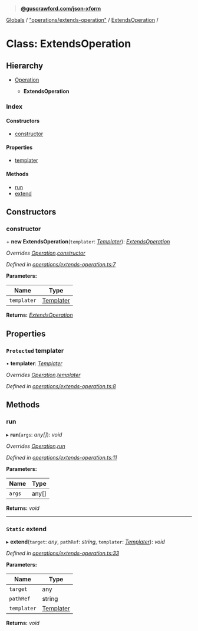 > **[@guscrawford.com/json-xform](../README.md)**

[Globals](../globals.md) / ["operations/extends-operation"](../modules/_operations_extends_operation_.md) / [ExtendsOperation](_operations_extends_operation_.extendsoperation.md) /

# Class: ExtendsOperation

## Hierarchy

* [Operation](_operations_operation_.operation.md)

  * **ExtendsOperation**

### Index

#### Constructors

* [constructor](_operations_extends_operation_.extendsoperation.md#constructor)

#### Properties

* [templater](_operations_extends_operation_.extendsoperation.md#protected-templater)

#### Methods

* [run](_operations_extends_operation_.extendsoperation.md#run)
* [extend](_operations_extends_operation_.extendsoperation.md#static-extend)

## Constructors

###  constructor

\+ **new ExtendsOperation**(`templater`: *[Templater](_templater_templater_.templater.md)*): *[ExtendsOperation](_operations_extends_operation_.extendsoperation.md)*

*Overrides [Operation](_operations_operation_.operation.md).[constructor](_operations_operation_.operation.md#constructor)*

*Defined in [operations/extends-operation.ts:7](https://github.com/guscrawford-com/json-xform/blob/344182c/src/operations/extends-operation.ts#L7)*

**Parameters:**

Name | Type |
------ | ------ |
`templater` | [Templater](_templater_templater_.templater.md) |

**Returns:** *[ExtendsOperation](_operations_extends_operation_.extendsoperation.md)*

## Properties

### `Protected` templater

• **templater**: *[Templater](_templater_templater_.templater.md)*

*Overrides [Operation](_operations_operation_.operation.md).[templater](_operations_operation_.operation.md#protected-templater)*

*Defined in [operations/extends-operation.ts:8](https://github.com/guscrawford-com/json-xform/blob/344182c/src/operations/extends-operation.ts#L8)*

## Methods

###  run

▸ **run**(`args`: *any[]*): *void*

*Overrides [Operation](_operations_operation_.operation.md).[run](_operations_operation_.operation.md#abstract-run)*

*Defined in [operations/extends-operation.ts:11](https://github.com/guscrawford-com/json-xform/blob/344182c/src/operations/extends-operation.ts#L11)*

**Parameters:**

Name | Type |
------ | ------ |
`args` | any[] |

**Returns:** *void*

___

### `Static` extend

▸ **extend**(`target`: *any*, `pathRef`: *string*, `templater`: *[Templater](_templater_templater_.templater.md)*): *void*

*Defined in [operations/extends-operation.ts:33](https://github.com/guscrawford-com/json-xform/blob/344182c/src/operations/extends-operation.ts#L33)*

**Parameters:**

Name | Type |
------ | ------ |
`target` | any |
`pathRef` | string |
`templater` | [Templater](_templater_templater_.templater.md) |

**Returns:** *void*